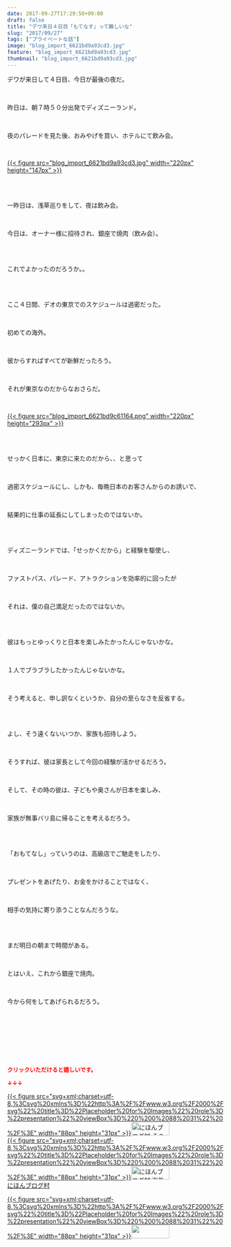 ```yaml
---
date: 2017-09-27T17:29:50+09:00
draft: false
title: "デワ来日４日目「もてなす」って難しいな"
slug: "2017/09/27"
tags: ["プライベートな話"]
image: "blog_import_6621bd9a93cd3.jpg"
feature: "blog_import_6621bd9a93cd3.jpg"
thumbnail: "blog_import_6621bd9a93cd3.jpg"
---
```

<p>デワが来日して４日目、今日が最後の夜だ。</p><p> </p><p>昨日は、朝７時５０分出発でディズニーランド。</p><p> </p><p>夜のパレードを見た後、おみやげを買い、ホテルにて飲み会。</p><p> </p><p><a href="blog_import_6621bd9a93cd3.jpg">{{< figure src="blog_import_6621bd9a93cd3.jpg" width="220px" height="147px" >}}</a></p><p> </p><p><br/>一昨日は、浅草巡りをして、夜は飲み会。</p><p> </p><p>今日は、オーナー様に招待され、銀座で焼肉（飲み会）。</p><p> </p><p><br/>これでよかったのだろうか。。</p><p> </p><p><br/>ここ４日間、デオの東京でのスケジュールは過密だった。</p><p> </p><p>初めての海外。</p><p> </p><p>彼からすればすべてが新鮮だったろう。</p><p> </p><p>それが東京なのだからなおさらだ。</p><p> </p><p><a href="blog_import_6621bd9c61164.png">{{< figure src="blog_import_6621bd9c61164.png" width="220px" height="293px" >}}</a></p><p> </p><p><br/>せっかく日本に、東京に来たのだから、、と思って</p><p> </p><p>過密スケジュールにし、しかも、毎晩日本のお客さんからのお誘いで、</p><p> </p><p>結果的に仕事の延長にしてしまったのではないか。</p><p> </p><p><br/>ディズニーランドでは、「せっかくだから」と経験を駆使し、</p><p> </p><p>ファストパス、パレード、アトラクションを効率的に回ったが</p><p> </p><p>それは、僕の自己満足だったのではないか。</p><p> </p><p><br/>彼はもっとゆっくりと日本を楽しみたかったんじゃないかな。</p><p> </p><p>１人でブラブラしたかったんじゃないかな。</p><p> </p><p>そう考えると、申し訳なくというか、自分の至らなさを反省する。</p><p> </p><p><br/>よし、そう遠くないいつか、家族も招待しよう。</p><p> </p><p>そうすれば、彼は家長として今回の経験が活かせるだろう。</p><p> </p><p>そして、その時の彼は、子どもや奥さんが日本を楽しみ、</p><p> </p><p>家族が無事バリ島に帰ることを考えるだろう。</p><p> </p><p><br/>「おもてなし」っていうのは、高級店でご馳走をしたり、</p><p> </p><p>プレゼントをあげたり、お金をかけることではなく、</p><p> </p><p>相手の気持に寄り添うことなんだろうな。</p><p> </p><p><br/>まだ明日の朝まで時間がある。</p><p> </p><p>とはいえ、これから銀座で焼肉。</p><p> </p><p>今から何をしてあげられるだろう。</p><p> </p><p> </p><p> </p><p> </p><p><font color="#ff0000" size="2"><strong>クリックいただけると嬉しいです。</strong></font></p><p><font color="#ff0000" size="2"><strong>↓↓↓</strong></font></p><p><a href="ranking.html?p_cid=01260127" id="&amp;blogmura_banner" target="_blank">{{< figure src="svg+xml;charset=utf-8,%3Csvg%20xmlns%3D%22http%3A%2F%2Fwww.w3.org%2F2000%2Fsvg%22%20title%3D%22Placeholder%20for%20Images%22%20role%3D%22presentation%22%20viewBox%3D%220%200%2088%2031%22%20%2F%3E" width="88px" height="31px" >}}<noscript><img alt="にほんブログ村 その他生活ブログ 不動産投資へ" border="0" height="31" src="//life.blogmura.com/hudousantoushi/img/hudousantoushi88_31.gif" width="88"></noscript></a><br/><a href="ranking.html?p_cid=01260127" target="_blank">{{< figure src="svg+xml;charset=utf-8,%3Csvg%20xmlns%3D%22http%3A%2F%2Fwww.w3.org%2F2000%2Fsvg%22%20title%3D%22Placeholder%20for%20Images%22%20role%3D%22presentation%22%20viewBox%3D%220%200%2088%2031%22%20%2F%3E" width="88px" height="31px" >}}<noscript><img alt="にほんブログ村 海外生活ブログ バリ島情報へ" border="0" height="31" src="https://img-proxy.blog-video.jp/images?url=http%3A%2F%2Foverseas.blogmura.com%2Fbali%2Fimg%2Fbali88_31.gif" width="88"></noscript></a><br/><a href="ranking.html?p_cid=01260127" target="_blank">にほんブログ村</a></p><p><a href="link.php?1804582" title="人気ブログランキングへ">{{< figure src="svg+xml;charset=utf-8,%3Csvg%20xmlns%3D%22http%3A%2F%2Fwww.w3.org%2F2000%2Fsvg%22%20title%3D%22Placeholder%20for%20Images%22%20role%3D%22presentation%22%20viewBox%3D%220%200%2088%2031%22%20%2F%3E" width="88px" height="31px" >}}<noscript><img border="0" height="31" src="https://blog.with2.net/img/banner/banner_22.gif" width="88"></noscript></a></p><p> </p><p> </p>

